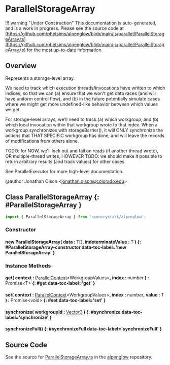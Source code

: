 # ParallelStorageArray

!!! warning "Under Construction"
    This documentation is auto-generated, and is a work in progress. Please see the source code at
    [https://github.com/phetsims/alpenglow/blob/main/js/parallel/ParallelStorageArray.ts](https://github.com/phetsims/alpenglow/blob/main/js/parallel/ParallelStorageArray.ts) for the most up-to-date information.

## Overview

Represents a storage-level array.

We need to track which execution threads/invocations have written to which indices, so that we can (a) ensure that
we won't get data races (and will have uniform control flow), and (b) in the future potentially simulate cases where
we might get more undefined-like behavior between which values we get.

For storage-level arrays, we'll need to track (a) which workgroup, and (b) which local invocation within that
workgroup wrote to that index. When a workgroup synchronizes with storageBarrier(), it will ONLY synchronize the
actions that THAT SPECIFIC workgroup has done, and will leave the records of modifications from others alone.

TODO: for NOW, we'll lock out and fail on reads (if another thread wrote), OR multiple-thread writes, HOWEVER
TODO: we should make it possible to return arbitrary results (and track values) for other cases

See ParallelExecutor for more high-level documentation.

@author Jonathan Olson &lt;jonathan.olson@colorado.edu&gt;

## Class ParallelStorageArray {: #ParallelStorageArray }


```js
import { ParallelStorageArray } from 'scenerystack/alpenglow';
```
### Constructor

#### new ParallelStorageArray( data : <span style="font-weight: 400;">T[]</span>, indeterminateValue : <span style="font-weight: 400;">T</span> ) {: #ParallelStorageArray-constructor data-toc-label='new ParallelStorageArray' }

### Instance Methods

#### get( context : <span style="font-weight: 400;">[ParallelContext](../alpenglow/ParallelContext.md)&lt;WorkgroupValues&gt;</span>, index : <span style="font-weight: 400;"><span style="color: hsla(calc(var(--md-hue) + 180deg),80%,40%,1);">number</span></span> ) : <span style="font-weight: 400;">Promise&lt;T&gt;</span> {: #get data-toc-label='get' }

#### set( context : <span style="font-weight: 400;">[ParallelContext](../alpenglow/ParallelContext.md)&lt;WorkgroupValues&gt;</span>, index : <span style="font-weight: 400;"><span style="color: hsla(calc(var(--md-hue) + 180deg),80%,40%,1);">number</span></span>, value : <span style="font-weight: 400;">T</span> ) : <span style="font-weight: 400;">Promise&lt;<span style="color: hsla(calc(var(--md-hue) + 180deg),80%,40%,1);">void</span>&gt;</span> {: #set data-toc-label='set' }

#### synchronize( workgroupId : <span style="font-weight: 400;">[Vector3](../dot/Vector3.md)</span> ) {: #synchronize data-toc-label='synchronize' }

#### synchronizeFull() {: #synchronizeFull data-toc-label='synchronizeFull' }



## Source Code

See the source for [ParallelStorageArray.ts](https://github.com/phetsims/alpenglow/blob/main/js/parallel/ParallelStorageArray.ts) in the [alpenglow](https://github.com/phetsims/alpenglow) repository.
